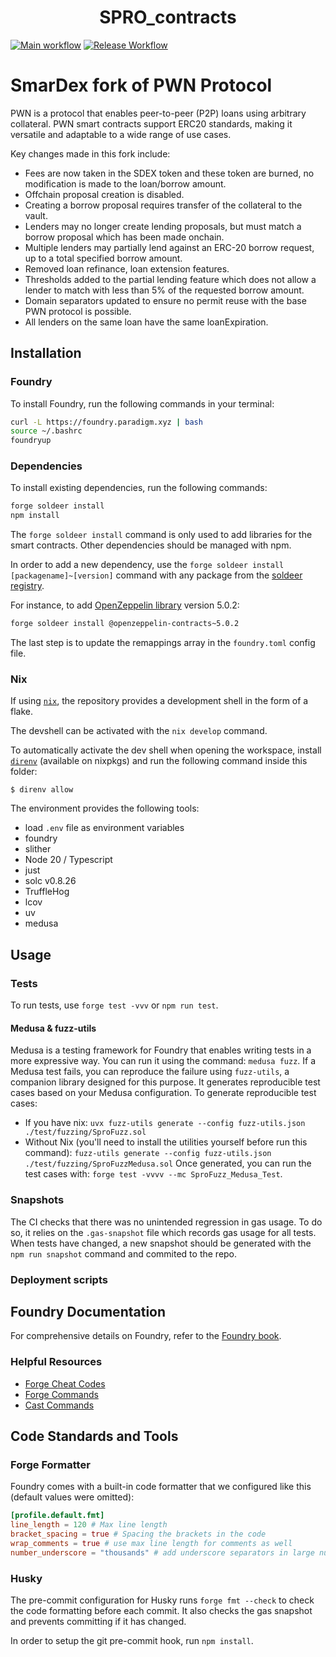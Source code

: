 # <h1 align="center">SPRO_contracts</h1>

[![Main workflow](https://github.com/SmarDex-Ecosystem/SPRO_contracts/actions/workflows/ci.yml/badge.svg)](https://github.com/SmarDex-Ecosystem/SPRO_contracts/actions/workflows/ci.yml)
[![Release Workflow](https://github.com/SmarDex-Ecosystem/SPRO_contracts/actions/workflows/release.yml/badge.svg)](https://github.com/SmarDex-Ecosystem/SPRO_contracts/actions/workflows/release.yml)

# SmarDex fork of PWN Protocol

PWN is a protocol that enables peer-to-peer (P2P) loans using arbitrary collateral. PWN smart contracts support ERC20 standards, making it versatile and adaptable to a wide range of use cases.

Key changes made in this fork include:

- Fees are now taken in the SDEX token and these token are burned, no modification is made to the loan/borrow amount.
- Offchain proposal creation is disabled.
- Creating a borrow proposal requires transfer of the collateral to the vault.
- Lenders may no longer create lending proposals, but must match a borrow proposal which has been made onchain.
- Multiple lenders may partially lend against an ERC-20 borrow request, up to a total specified borrow amount.
- Removed loan refinance, loan extension features.
- Thresholds added to the partial lending feature which does not allow a lender to match with less than 5% of the requested borrow amount.
- Domain separators updated to ensure no permit reuse with the base PWN protocol is possible.
- All lenders on the same loan have the same loanExpiration.

## Installation

### Foundry

To install Foundry, run the following commands in your terminal:

```bash
curl -L https://foundry.paradigm.xyz | bash
source ~/.bashrc
foundryup
```

### Dependencies

To install existing dependencies, run the following commands:

```bash
forge soldeer install
npm install
```

The `forge soldeer install` command is only used to add libraries for the smart contracts. Other dependencies should be managed with
npm.

In order to add a new dependency, use the `forge soldeer install [packagename]~[version]` command with any package from the
[soldeer registry](https://soldeer.xyz/).

For instance, to add [OpenZeppelin library](https://github.com/OpenZeppelin/openzeppelin-contracts) version 5.0.2:

```bash
forge soldeer install @openzeppelin-contracts~5.0.2
```

The last step is to update the remappings array in the `foundry.toml` config file.

### Nix

If using [`nix`](https://nixos.org/), the repository provides a development shell in the form of a flake.

The devshell can be activated with the `nix develop` command.

To automatically activate the dev shell when opening the workspace, install [`direnv`](https://direnv.net/)
(available on nixpkgs) and run the following command inside this folder:

```console
$ direnv allow
```

The environment provides the following tools:

- load `.env` file as environment variables
- foundry
- slither
- Node 20 / Typescript
- just
- solc v0.8.26
- TruffleHog
- lcov
- uv
- medusa

## Usage

### Tests

To run tests, use `forge test -vvv` or `npm run test`.

#### Medusa & fuzz-utils

Medusa is a testing framework for Foundry that enables writing tests in a more expressive way. You can run it using the command: `medusa fuzz`. If a Medusa test fails, you can reproduce the failure using `fuzz-utils`, a companion library designed for this purpose. It generates reproducible test cases based on your Medusa configuration. To generate reproducible test cases:
- If you have nix: `uvx fuzz-utils generate --config fuzz-utils.json ./test/fuzzing/SproFuzz.sol`
- Without Nix (you'll need to install the utilities yourself before run this command): `fuzz-utils generate --config fuzz-utils.json ./test/fuzzing/SproFuzzMedusa.sol`
Once generated, you can run the test cases with: `forge test -vvvv --mc SproFuzz_Medusa_Test`.

### Snapshots

The CI checks that there was no unintended regression in gas usage. To do so, it relies on the `.gas-snapshot` file
which records gas usage for all tests. When tests have changed, a new snapshot should be generated with the
`npm run snapshot` command and commited to the repo.

### Deployment scripts

## Foundry Documentation

For comprehensive details on Foundry, refer to the [Foundry book](https://book.getfoundry.sh/).

### Helpful Resources

- [Forge Cheat Codes](https://book.getfoundry.sh/cheatcodes/)
- [Forge Commands](https://book.getfoundry.sh/reference/forge/)
- [Cast Commands](https://book.getfoundry.sh/reference/cast/)

## Code Standards and Tools

### Forge Formatter

Foundry comes with a built-in code formatter that we configured like this (default values were omitted):

```toml
[profile.default.fmt]
line_length = 120 # Max line length
bracket_spacing = true # Spacing the brackets in the code
wrap_comments = true # use max line length for comments as well
number_underscore = "thousands" # add underscore separators in large numbers
```

### Husky

The pre-commit configuration for Husky runs `forge fmt --check` to check the code formatting before each commit. It also
checks the gas snapshot and prevents committing if it has changed.

In order to setup the git pre-commit hook, run `npm install`.
